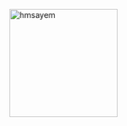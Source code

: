  <p>
    <a href="https://github.com/hmsayem"><img align="center" src="https://github-readme-stats.vercel.app/api?username=hmsayem&show_icons=true&locale=en&theme=react" alt="hmsayem" height="192px"/> </a>
</p>
<!-- 
[![GitHub Streak](https://github-readme-streak-stats.herokuapp.com/?user=hmsayem&theme=react)](https://git.io/streak-stats)
-->
<!--
[![Hossain's github activity graph](https://github-readme-activity-graph.vercel.app/graph?username=hmsayem&theme=react-dark&bg_color=22272e)](https://github.com/ashutosh00710/github-readme-activity-graph)
--->
